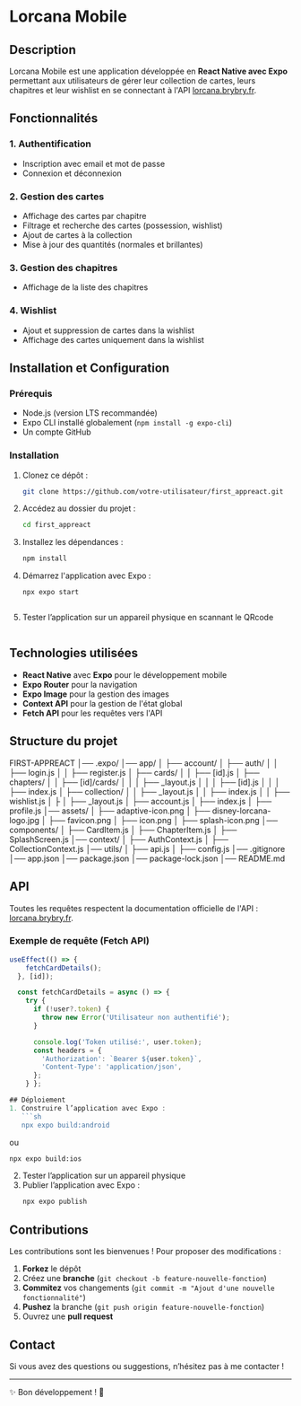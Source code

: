 
# Lorcana Mobile

## Description
Lorcana Mobile est une application développée en **React Native avec Expo** permettant aux utilisateurs de gérer leur collection de cartes, leurs chapitres et leur wishlist en se connectant à l'API [lorcana.brybry.fr](https://lorcana.brybry.fr/).

## Fonctionnalités

### 1. Authentification
- Inscription avec email et mot de passe
- Connexion et déconnexion

### 2. Gestion des cartes
- Affichage des cartes par chapitre
- Filtrage et recherche des cartes (possession, wishlist)
- Ajout de cartes à la collection
- Mise à jour des quantités (normales et brillantes)

### 3. Gestion des chapitres
- Affichage de la liste des chapitres

### 4. Wishlist
- Ajout et suppression de cartes dans la wishlist
- Affichage des cartes uniquement dans la wishlist

## Installation et Configuration

### Prérequis
- Node.js (version LTS recommandée)
- Expo CLI installé globalement (`npm install -g expo-cli`)
- Un compte GitHub

### Installation
1. Clonez ce dépôt :
   ```sh
   git clone https://github.com/votre-utilisateur/first_appreact.git
   ```
2. Accédez au dossier du projet :
   ```sh
   cd first_appreact
   ```
3. Installez les dépendances :
   ```sh
   npm install
   ```
4. Démarrez l'application avec Expo :
   ```sh
   npx expo start



5. Tester l’application sur un appareil physique en scannant le QRcode
   
   ```

## Technologies utilisées
- **React Native** avec **Expo** pour le développement mobile
- **Expo Router** pour la navigation
- **Expo Image** pour la gestion des images
- **Context API** pour la gestion de l'état global
- **Fetch API** pour les requêtes vers l'API

## Structure du projet

FIRST-APPREACT
│── .expo/
│── app/
│   ├── account/
│   ├── auth/
│   │   ├── login.js
│   │   ├── register.js
│   ├── cards/
│   │   ├── [id].js
│   ├── chapters/
│   │   ├── [id]/cards/
│   │   │   ├── _layout.js
│   │   │   ├── [id].js
│   │   │   ├── index.js
│   ├── collection/
│   │   ├── _layout.js
│   │   ├── index.js
│   │   ├── wishlist.js
│   ├
│   ├── _layout.js
│   ├── account.js
│   ├── index.js
│   ├── profile.js
│── assets/
│   ├── adaptive-icon.png
│   ├── disney-lorcana-logo.jpg
│   ├── favicon.png
│   ├── icon.png
│   ├── splash-icon.png
│── components/
│   ├── CardItem.js
│   ├── ChapterItem.js
│   ├── SplashScreen.js
│── context/
│   ├── AuthContext.js
│   ├── CollectionContext.js
│── utils/
│   ├── api.js
│   ├── config.js
│── .gitignore
│── app.json
│── package.json
│── package-lock.json
│── README.md


## API
Toutes les requêtes respectent la documentation officielle de l'API : [lorcana.brybry.fr](https://lorcana.brybry.fr/).

### Exemple de requête (Fetch API)
```js
useEffect(() => {
    fetchCardDetails();
  }, [id]);

  const fetchCardDetails = async () => {
    try {
      if (!user?.token) {
        throw new Error('Utilisateur non authentifié');
      }

      console.log('Token utilisé:', user.token);
      const headers = {
        'Authorization': `Bearer ${user.token}`,
        'Content-Type': 'application/json',
      };
    } };

## Déploiement
1. Construire l’application avec Expo :
   ```sh
   npx expo build:android
   ```
   ou
   ```sh
   npx expo build:ios
   ```
2. Tester l’application sur un appareil physique 
3. Publier l’application avec Expo :
   ```sh
   npx expo publish
   ```

## Contributions
Les contributions sont les bienvenues ! Pour proposer des modifications :
1. **Forkez** le dépôt
2. Créez une **branche** (`git checkout -b feature-nouvelle-fonction`)
3. **Commitez** vos changements (`git commit -m "Ajout d'une nouvelle fonctionnalité"`)
4. **Pushez** la branche (`git push origin feature-nouvelle-fonction`)
5. Ouvrez une **pull request**

## Contact
Si vous avez des questions ou suggestions, n’hésitez pas à me contacter !

---
✨ Bon développement ! 🚀

